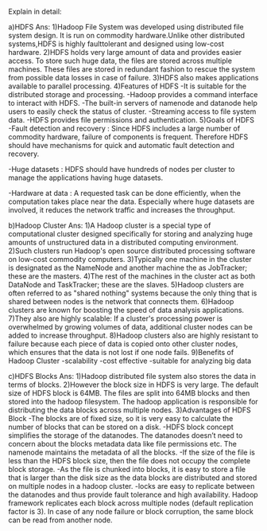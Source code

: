 Explain in detail:

a)HDFS
Ans:
1)Hadoop File System was developed using distributed file system design. It is run on commodity hardware.Unlike other distributed  systems,HDFS is highly faulttolerant and designed using low-cost hardware.
2)HDFS holds very large amount of data and provides easier access. To store such huge data, the files are stored across multiple machines. These files are stored in redundant fashion to rescue the system from possible data losses in case of failure.
3)HDFS also makes applications available to parallel processing.
4)Features of HDFS
  -It is suitable for the distributed storage and processing.
  -Hadoop provides a command interface to interact with HDFS.
  -The built-in servers of namenode and datanode help users to easily check the status of cluster.
  -Streaming access to file system data.
  -HDFS provides file permissions and authentication.
 5)Goals of HDFS
    -Fault detection and recovery : Since HDFS includes a large number of commodity hardware, failure of components is frequent. Therefore HDFS should have mechanisms for quick and automatic fault detection and recovery.

   -Huge datasets : HDFS should have hundreds of nodes per cluster to manage the applications having huge datasets.

   -Hardware at data : A requested task can be done efficiently, when the computation takes place near the data. Especially where huge datasets are involved, it reduces the network traffic and increases the throughput.
   
   
 b)Hadoop Cluster
 Ans:
 1)A Hadoop cluster is a special type of computational cluster designed specifically for storing and analyzing huge amounts of unstructured data in a distributed computing environment.
 2)Such clusters run Hadoop's open source distributed processing software on low-cost commodity computers.
 3)Typically one machine in the cluster is designated as the NameNode and another machine the as JobTracker; these are the masters. 
 4)The rest of the machines in the cluster act as both DataNode and TaskTracker; these are the slaves.
 5)Hadoop clusters are often referred to as "shared nothing" systems because the only thing that is shared between nodes is the network that connects them.
 6)Hadoop clusters are known for boosting the speed of data analysis applications.
 7)They also are highly scalable: If a cluster's processing power is overwhelmed by growing volumes of data, additional cluster nodes can be added to increase throughput.
 8)Hadoop clusters also are highly resistant to failure because each piece of data is copied onto other cluster nodes, which ensures that the data is not lost if one node fails.
9)Benefits of Hadoop Cluster
  -scalability
  -cost effective
  -suitable for analyzing big data


c)HDFS Blocks
Ans:
1)Hadoop distributed file system also stores the data in terms of blocks.
2)However the block size in HDFS is very large. The default size of HDFS block is 64MB. The files are split into 64MB blocks and then stored into the hadoop filesystem. The hadoop application is responsible for distributing the data blocks across multiple nodes. 
3)Advantages of HDFS Block
  -The blocks are of fixed size, so it is very easy to calculate the number of blocks that can be stored on a disk.
  -HDFS block concept simplifies the storage of the datanodes. The datanodes doesn’t need to concern about the blocks metadata data like file permissions etc. The namenode maintains the metadata of all the blocks.
  -If the size of the file is less than the HDFS block size, then the file does not occupy the complete block storage.
  -As the file is chunked into blocks, it is easy to store a file that is larger than the disk size as the data blocks are distributed and stored on multiple nodes in a hadoop cluster.
  -locks are easy to replicate between the datanodes and thus provide fault tolerance and high availability. Hadoop framework replicates each block across multiple nodes (default replication factor is 3). In case of any node failure or block corruption, the same block can be read from another node.
 
   
